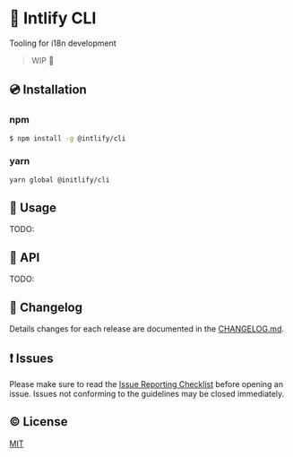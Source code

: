 # :toolbox: Intlify CLI

Tooling for i18n development

> WIP :construction:

## :cd: Installation

### npm

```sh
$ npm install -g @intlify/cli
```

### yarn
```sh
yarn global @initlify/cli
```


## :rocket: Usage

TODO:


## :handshake: API

TODO:


## :scroll: Changelog
Details changes for each release are documented in the [CHANGELOG.md](https://github.com/intlify/cli/blob/master/CHANGELOG.md).


## :exclamation: Issues
Please make sure to read the [Issue Reporting Checklist](https://github.com/intlify/cli/blob/master/.github/CONTRIBUTING.md#issue-reporting-guidelines) before opening an issue. Issues not conforming to the guidelines may be closed immediately.

## :copyright: License

[MIT](http://opensource.org/licenses/MIT)
